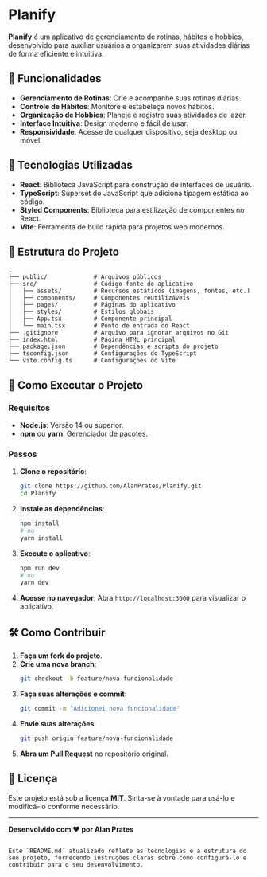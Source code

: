 
# Planify

**Planify** é um aplicativo de gerenciamento de rotinas, hábitos e hobbies, desenvolvido para auxiliar usuários a organizarem suas atividades diárias de forma eficiente e intuitiva.

## 🌟 Funcionalidades

- **Gerenciamento de Rotinas**: Crie e acompanhe suas rotinas diárias.
- **Controle de Hábitos**: Monitore e estabeleça novos hábitos.
- **Organização de Hobbies**: Planeje e registre suas atividades de lazer.
- **Interface Intuitiva**: Design moderno e fácil de usar.
- **Responsividade**: Acesse de qualquer dispositivo, seja desktop ou móvel.

## 🚀 Tecnologias Utilizadas

- **React**: Biblioteca JavaScript para construção de interfaces de usuário.
- **TypeScript**: Superset do JavaScript que adiciona tipagem estática ao código.
- **Styled Components**: Biblioteca para estilização de componentes no React.
- **Vite**: Ferramenta de build rápida para projetos web modernos.

## 📁 Estrutura do Projeto

```plaintext
.
├── public/             # Arquivos públicos
├── src/                # Código-fonte do aplicativo
│   ├── assets/         # Recursos estáticos (imagens, fontes, etc.)
│   ├── components/     # Componentes reutilizáveis
│   ├── pages/          # Páginas do aplicativo
│   ├── styles/         # Estilos globais
│   ├── App.tsx         # Componente principal
│   └── main.tsx        # Ponto de entrada do React
├── .gitignore          # Arquivo para ignorar arquivos no Git
├── index.html          # Página HTML principal
├── package.json        # Dependências e scripts do projeto
├── tsconfig.json       # Configurações do TypeScript
└── vite.config.ts      # Configurações do Vite
```

## 📖 Como Executar o Projeto

### Requisitos

- **Node.js**: Versão 14 ou superior.
- **npm** ou **yarn**: Gerenciador de pacotes.

### Passos

1. **Clone o repositório**:
   ```bash
   git clone https://github.com/AlanPrates/Planify.git
   cd Planify
   ```

2. **Instale as dependências**:
   ```bash
   npm install
   # ou
   yarn install
   ```

3. **Execute o aplicativo**:
   ```bash
   npm run dev
   # ou
   yarn dev
   ```

4. **Acesse no navegador**:
   Abra `http://localhost:3000` para visualizar o aplicativo.

## 🛠️ Como Contribuir

1. **Faça um fork do projeto**.
2. **Crie uma nova branch**:
   ```bash
   git checkout -b feature/nova-funcionalidade
   ```
3. **Faça suas alterações e commit**:
   ```bash
   git commit -m "Adicionei nova funcionalidade"
   ```
4. **Envie suas alterações**:
   ```bash
   git push origin feature/nova-funcionalidade
   ```
5. **Abra um Pull Request** no repositório original.

## 📜 Licença

Este projeto está sob a licença **MIT**. Sinta-se à vontade para usá-lo e modificá-lo conforme necessário.

---

**Desenvolvido com ❤️ por Alan Prates**
```

Este `README.md` atualizado reflete as tecnologias e a estrutura do seu projeto, fornecendo instruções claras sobre como configurá-lo e contribuir para o seu desenvolvimento. 